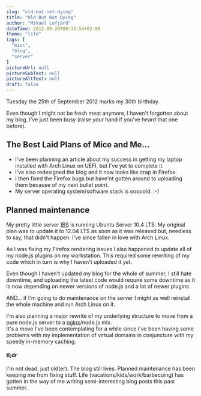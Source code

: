 ```yaml
---
slug: "old-but-not-dying"
title: "Old But Not Dying"
author: "Mikael Lofjärd"
dateTime: 2012-09-20T09:35:54+02:00
theme: "life"
tags: [
  "misc",
  "blog",
  "server"
]
pictureUrl: null
pictureSubText: null
pictureAltText: null
draft: false
---
```

Tuesday the 25th of September 2012 marks my 30th birthday.

Even though I might not be fresh meat anymore, I haven't forgotten about my blog. I've just been busy (raise your hand if you've heard that one before).

## The Best Laid Plans of Mice and Me...

* I've been planning an article about my success in getting my laptop installed with Arch Linux on UEFI, but I've yet to complete it.
* I've also redesigned the blog and it now looks like crap in Firefox.
* I then fixed the Firefox bugs but have'nt gotten around to uploading them because of my next bullet point.
* My server operating system/software stack is ooooold. :-)

## Planned maintenance

My pretty little server <abbr title="Itty Bitty Server">IBS</abbr> is running Ubuntu Server 10.4 LTS. My original plan was to update it to 12.04 LTS as soon as it was released but, needless to say, that didn't happen. I've since fallen in love with Arch Linux.

As I was fixing my Firefox rendering issues I also happened to update all of my node.js plugins on my workstation. This required some rewriting of my code which in turn is why I haven't uploaded it yet.

Even though I haven't updated my blog for the whole of summer, I still hate downtime, and uploading the latest code would require some downtime as it is now depending on newer versions of node.js and a lot of newer plugins.

AND... if I'm going to do maintenance on the server I might as well reinstall the whole machine and run Arch Linux on it.

I'm also planning a major rewrite of my underlying structure to move from a pure node.js server to a [nginx](http://nginx.org/)/node.js mix.  
It's a move I've been contemplating for a while since I've been having some problems with my implementation of virtual domains in conjuncture with my speedy in-memory caching.

#### tl;dr
I'm not dead, just old(er). The blog still lives. Planned maintenance has been keeping me from fixing stuff. Life (vacations/kids/work/barbecuing) has gotten in the way of me writing semi-interesting blog posts this past summer.
